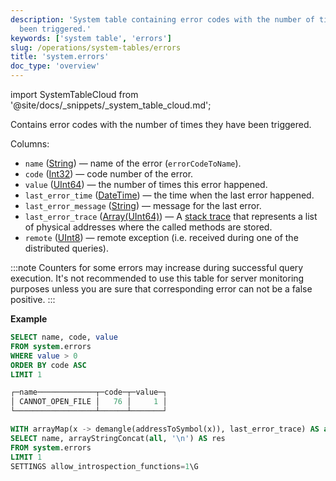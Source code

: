 ```yaml
---
description: 'System table containing error codes with the number of times they have
  been triggered.'
keywords: ['system table', 'errors']
slug: /operations/system-tables/errors
title: 'system.errors'
doc_type: 'overview'
---
```


import SystemTableCloud from '@site/docs/_snippets/_system_table_cloud.md';

<SystemTableCloud/>

Contains error codes with the number of times they have been triggered.

Columns:

- `name` ([String](../../sql-reference/data-types/string.md)) — name of the error (`errorCodeToName`).
- `code` ([Int32](../../sql-reference/data-types/int-uint.md)) — code number of the error.
- `value` ([UInt64](../../sql-reference/data-types/int-uint.md)) — the number of times this error happened.
- `last_error_time` ([DateTime](../../sql-reference/data-types/datetime.md)) — the time when the last error happened.
- `last_error_message` ([String](../../sql-reference/data-types/string.md)) — message for the last error.
- `last_error_trace` ([Array(UInt64)](../../sql-reference/data-types/array.md)) — A [stack trace](https://en.wikipedia.org/wiki/Stack_trace) that represents a list of physical addresses where the called methods are stored.
- `remote` ([UInt8](../../sql-reference/data-types/int-uint.md)) — remote exception (i.e. received during one of the distributed queries).

:::note
Counters for some errors may increase during successful query execution. It's not recommended to use this table for server monitoring purposes unless you are sure that corresponding error can not be a false positive.
:::

**Example**

```sql
SELECT name, code, value
FROM system.errors
WHERE value > 0
ORDER BY code ASC
LIMIT 1

┌─name─────────────┬─code─┬─value─┐
│ CANNOT_OPEN_FILE │   76 │     1 │
└──────────────────┴──────┴───────┘
```

```sql
WITH arrayMap(x -> demangle(addressToSymbol(x)), last_error_trace) AS all
SELECT name, arrayStringConcat(all, '\n') AS res
FROM system.errors
LIMIT 1
SETTINGS allow_introspection_functions=1\G
```
